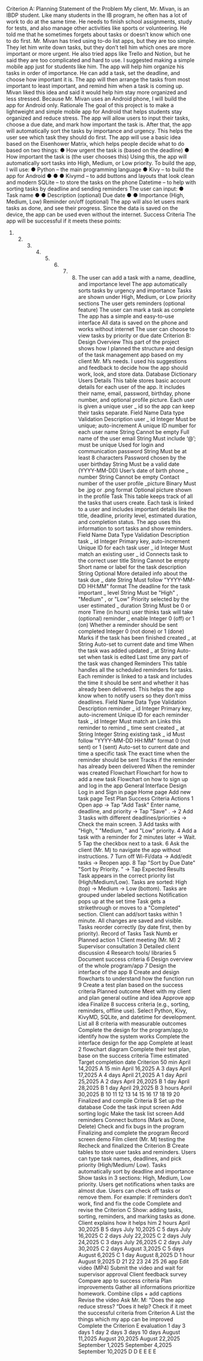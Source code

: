 Criterion A: Planning
Statement of the Problem
My client, Mr. Mivan, is an IBDP student. Like many students in the IB program, he often has a
lot of work to do at the same time. He needs to finish school assignments, study for tests, and
also manage other activities like sports or volunteering. He told me that he sometimes forgets
about tasks or doesn’t know which one to do first.
Mr. Mivan has tried using to-do list apps, but they are too simple. They let him write down tasks,
but they don’t tell him which ones are more important or more urgent. He also tried apps like
Trello and Notion, but he said they are too complicated and hard to use.
I suggested making a simple mobile app just for students like him. The app will help him
organize his tasks in order of importance. He can add a task, set the deadline, and choose how
important it is. The app will then arrange the tasks from most important to least important, and
remind him when a task is coming up. Mivan liked this idea and said it would help him stay more
organized and less stressed.
Because Mr. Mivan uses an Android phone, I will build the app for Android only.
Rationale
The goal of this project is to make a lightweight and simple mobile app for Android that helps
students stay organized and reduce stress. The app will allow users to input their tasks, choose
a due date, and mark how important the task is. After that, the app will automatically sort the
tasks by importance and urgency. This helps the user see which task they should do first.
The app will use a basic idea based on the Eisenhower Matrix, which helps people decide what
to do based on two things:
●
How urgent the task is (based on the deadline)
●
How important the task is (the user chooses this)
Using this, the app will automatically sort tasks into High, Medium, or Low priority.
To build the app, I will use:
●
Python – the main programming language
●
Kivy – to build the app for Android
●
●
●
Kivymd – to add buttons and layouts that look clean and modern
SQLite – to store the tasks on the phone
Datetime – to help with sorting tasks by deadline and sending reminders
The user can input:
●
Task name
●
●
Description (optional)
Due date
●
●
Importance (High, Medium, Low)
Reminder on/off (optional)
The app will also let users mark tasks as done, and see their progress. Since the data is saved
on the device, the app can be used even without the internet.
Success Criteria
The app will be successful if it meets these points:
1. 2. 3. 4. 5. 6. 7. 8. The user can add a task with a name, deadline, and importance level
The app automatically sorts tasks by urgency and importance
Tasks are shown under High, Medium, or Low priority sections
The user gets reminders (optional feature)
The user can mark a task as complete
The app has a simple and easy-to-use interface
All data is saved on the phone and works without internet
The user can choose to view tasks by priority or due date
Criterion B: Design Overview
This part of the project shows how I planned the structure and design of the task management
app based on my client Mr. M’s needs. I used his suggestions and feedback to decide how the
app should work, look, and store data.
Database Dictionary
Users Details
This table stores basic account details for each user of the app. It includes their name, email,
password, birthday, phone number, and optional profile picture. Each user is given a unique
user
_
id so the app can keep their tasks separate.
Field Name Data type Validation Description
user
_
id Integer Must be unique;
auto-increment
A unique ID number
for each user
name String Cannot be empty Full name of the user
email String Must include ‘@’;
must be unique
Used for login and
communication
password String Must be at least 8
characters
Password chosen by
the user
birthday String Must be a valid date
(YYYY-MM-DD)
User’s date of birth
phone
_
number String Cannot be empty Contact number of
the user
profile
_picture Binary Must be .jpg or .png
format
Optional picture
shown in the profile
Task
This table keeps track of all the tasks that users create. Each task is linked to a user and
includes important details like the title, deadline, priority level, estimated duration, and
completion status. The app uses this information to sort tasks and show reminders.
Field Name Data Type Validation Description
task
_
id Integer Primary key,
auto-increment
Unique ID for each
task
user
_
id Integer Must match an
existing user
_
id
Connects task to the
correct user
title String Cannot be empty Short name or label
for the task
description String Optional More detailed info
about the task
due
_
date String Must follow
"YYYY-MM-DD
HH:MM" format
The deadline for the
task
important
_
level String Must be "High"
,
"Medium"
, or
"Low"
Priority selected by
the user
estimated
_
duration String Must be 0 or more Time (in hours) user
thinks task will take
(optional)
reminder
_
enable Integer 0 (off) or 1 (on) Whether a reminder
should be sent
completed Integer 0 (not done) or 1
(done)
Marks if the task has
been finished
created
_
at String Auto-set to current
date and time
When the task was
added
updated
_
at String Auto-set when task is
edited
Last time any part of
the task was changed
Reminders
This table handles all the scheduled reminders for tasks. Each reminder is linked to a task and
includes the time it should be sent and whether it has already been delivered. This helps the
app know when to notify users so they don’t miss deadlines.
Field Name Data Type Validation Description
reminder
_
id Integer Primary key,
auto-increment
Unique ID for each
reminder
task
_
id Integer Must match an Links this reminder to
remind
_
time sent created
_
at String Integer String existing task
_
id Must follow
"YYYY-MM-DD
HH:MM" format
0 (not sent) or 1
(sent)
Auto-set to current
date and time
a specific task
The exact time when
the reminder should
be sent
Tracks if the reminder
has already been
delivered
When the reminder
was created
Flowchart
Flowchart for how to add a new task
Flowchart on how to sign up and log in the app
General Interface Design
Log in and Sign in page
Home page
Add new task page
Test Plan
Success
Criteria
Actions 1 Open app → Tap "Add Task"
Enter name, deadline, and
priority → Tap "Save"
.
→
2 Add 3 tasks with different
deadlines/priorities → Check the
main screen.
3 Add tasks with "High,
"
"Medium,
" and "Low" priority.
4 Add a task with a reminder for 2
minutes later → Wait.
5 Tap the checkbox next to a task. 6 Ask the client (Mr. M) to navigate
the app without instructions.
7 Turn off Wi-Fi/data → Add/edit
tasks → Reopen app.
8 Tap "Sort by Due Date"
"Sort by Priority.
"
→ Tap
Expected Results
Task appears in the correct priority
list (High/Medium/Low).
Tasks are sorted: High (top) →
Medium → Low (bottom).
Tasks are grouped under labeled
sections
Notification pops up at the set time
Task gets a strikethrough or moves to
a "Completed" section.
Client can add/sort tasks within 1
minute.
All changes are saved and visible.
Tasks reorder correctly (by date first,
then by priority).
Record of Tasks
Task
Numb
er
Planned action 1 Client meeting
(Mr. M)
2 Supervisor
consultation
3 Detailed client
discussion
4 Research tools/
libraries
5 Document
success criteria
6 Design overview
of the whole
program/app
7 Design the
interface of the
app
8 Create and
design
flowcharts to
understand how
the function run
9 Create a test
plan based on
the success
criteria
Planned
outcome
Meet with my
client and plan
general outline
and idea
Approve app
idea
Finalize 8
success criteria
(e.g., sorting,
reminders,
offline use).
Select Python,
Kivy, KivyMD,
SQLite, and
datetime for
development.
List all 8 criteria
with measurable
outcomes
Complete the
design for the
program/app,to
identify how the
system works
Complete the
interface design
for the app
Complete at
least 2 flowchart
diagram
Complete their
test plan, base
on the success
criteria
Time
estimated
Target
completion
date
Criterion
50 min April
14,2025
A
15 min April
16,2025
A
3 days April
17,2025
A
4 days April
21,2025
A
1 day April
25,2025
A
2 days April
26,2025
B
1 day April
28,2025
B
1 day April
29,2025
B
3 hours April
30,2025
B
10 11 12 13 14 15 16 17 18 19 20 Finalized and
compile Criteria
B
Set up the
database
Code the task
input screen
Add sorting
logic
Make the task
list screen
Add reminders Connect buttons
(Mark as Done,
Delete)
Check and fix
bugs in the
program
Finalizing and
complete the
program
Record screen
demo
Film client (Mr.
M) testing the
Recheck and
finalized the
Criterion B
Create tables to
store user tasks
and reminders.
Users can type
task names,
deadlines, and
pick priority
(High/Medium/
Low).
Tasks
automatically
sort by deadline
and importance
Show tasks in 3
sections: High,
Medium, Low
priority.
Users get
notifications
when tasks are
almost due.
Users can
check off tasks
or remove them.
For example: If
reminders don’t
work, find and
fix the code
Complete and
revise the
Criterion C
Show: adding
tasks, sorting,
reminders, and
marking tasks
as done.
Client explains
how it helps him
2 hours April
30,2025
B
5 days July 10,2025 C
5 days July 16,2025 C
2 days July 22,2025 C
2 days July 24,2025 C
3 days July 26,2025 C
2 days July 30,2025 C
2 days August
3,2025
C
5 days August
6,2025
C
1 day August
8,2025
D
1 hour August
9,2025
D
21 22 23 24 25 26 app Edit video (MP4) Submit the
video and wait
for supervisor
approval
Client feedback
survey
Compare app to
success criteria
Plan
improvements
Gather all
informations
prioritize
homework.
Combine clips +
add captions
Revise the
video
Ask Mr. M:
"Does the app
reduce stress?
“Does it help?
Check if it meet
the successful
criteria from
Criterion A
List the things
which my app
can be
improved
Complete the
Criterion E
evaluation
1 day 3 days 1 day 2 days 3 days 10 days August
11,2025
August
20,2025
August
22,2025
September
1,2025
September
4,2025
September
10,2025
D
D
E
E
E
E
